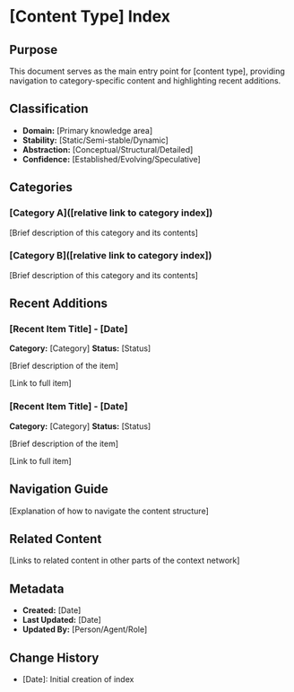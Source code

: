 # [Content Type] Index

## Purpose
This document serves as the main entry point for [content type], providing navigation to category-specific content and highlighting recent additions.

## Classification
- **Domain:** [Primary knowledge area]
- **Stability:** [Static/Semi-stable/Dynamic]
- **Abstraction:** [Conceptual/Structural/Detailed]
- **Confidence:** [Established/Evolving/Speculative]

## Categories

### [Category A]([relative link to category index])
[Brief description of this category and its contents]

### [Category B]([relative link to category index])
[Brief description of this category and its contents]

## Recent Additions

### [Recent Item Title] - [Date]
**Category:** [Category]
**Status:** [Status]

[Brief description of the item]

[Link to full item]

### [Recent Item Title] - [Date]
**Category:** [Category]
**Status:** [Status]

[Brief description of the item]

[Link to full item]

## Navigation Guide
[Explanation of how to navigate the content structure]

## Related Content
[Links to related content in other parts of the context network]

## Metadata
- **Created:** [Date]
- **Last Updated:** [Date]
- **Updated By:** [Person/Agent/Role]

## Change History
- [Date]: Initial creation of index
